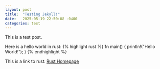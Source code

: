 ```yaml
---
layout: post
title:  "Testing Jekyll!"
date:   2025-05-19 22:50:08 -0400
categories: test
---
```

This is a test post.

Here is a hello world in rust:
{% highlight rust %}
fn main() {
    println!("Hello World!");
}
{% endhighlight %}

This is a link to rust: [Rust Homepage][Rust]

[Rust]: https://www.rust-lang.org/